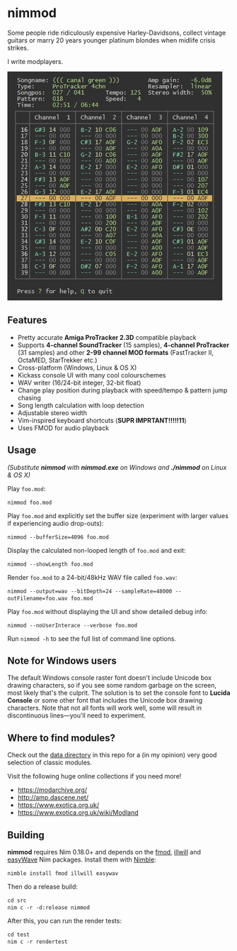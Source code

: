 # nimmod

Some people ride ridiculously expensive Harley-Davidsons, collect vintage
guitars or marry 20 years younger platinum blondes when midlife crisis strikes.

I write modplayers.

![nimmod running on Windows](nimmod-1.png)

## Features

* Pretty accurate **Amiga ProTracker 2.3D** compatible playback
* Supports **4-channel SoundTracker** (15 samples), **4-channel ProTracker** (31
  samples) and other **2-99 channel MOD formats** (FastTracker II, OctaMED,
  StarTrekker etc.)
* Cross-platform (Windows, Linux & OS X)
* Kickass console UI with many cool colourschemes
* WAV writer (16/24-bit integer, 32-bit float)
* Change play position during playback with speed/tempo & pattern jump chasing
* Song length calculation with loop detection
* Adjustable stereo width
* Vim-inspired keyboard shortcuts (**SUPR IMPRTANT!!!!!11**)
* Uses FMOD for audio playback

## Usage

*(Substitute **nimmod** with **nimmod.exe** on Windows and **./nimmod** on
Linux & OS X)*

Play `foo.mod`:

```
nimmod foo.mod
```

Play `foo.mod` and explicitly set the buffer size (experiment with larger
values if experiencing audio drop-outs):

```
nimmod --bufferSize=4096 foo.mod
```

Display the calculated non-looped length of `foo.mod` and exit:

```
nimmod --showLength foo.mod
```

Render `foo.mod` to a 24-bit/48kHz WAV file called `foo.wav`:

```
nimmod --output=wav --bitDepth=24 --sampleRate=48000 --outFilename=foo.wav foo.mod
```

Play `foo.mod` without displaying the UI and show detailed debug info:

```
nimmod --noUserInterace --verbose foo.mod
```

Run `nimmod -h` to see the full list of command line options.


## Note for Windows users

The default Windows console raster font doesn't include Unicode box drawing
characters, so if you see some random garbage on the screen, most likely
that's the culprit. The solution is to set the console font to **Lucida
Console** or some other font that includes the Unicode box drawing characters.
Note that not all fonts will work well, some will result in discontinuous
lines—you'll need to experiment.


## Where to find modules?

Check out the [data directory](data/) in this repo for a (in my opinion) very
good selection of classic modules.

Visit the following huge online collections if you need more!

* https://modarchive.org/
* http://amp.dascene.net/
* https://www.exotica.org.uk/
* https://www.exotica.org.uk/wiki/Modland


## Building

**nimmod** requires Nim 0.18.0+ and depends on the
[fmod](https://github.com/johnnovak/nim-fmod),
[illwill](https://github.com/johnnovak/illwill) and
[easyWave](https://github.com/johnnovak/easyWave) Nim packages. Install them
with [Nimble](https://github.com/nim-lang/nimble):

```
nimble install fmod illwill easywav
```

Then do a release build:

```
cd src
nim c -r -d:release nimmod
```

After this, you can run the render tests:

```
cd test
nim c -r rendertest
```

